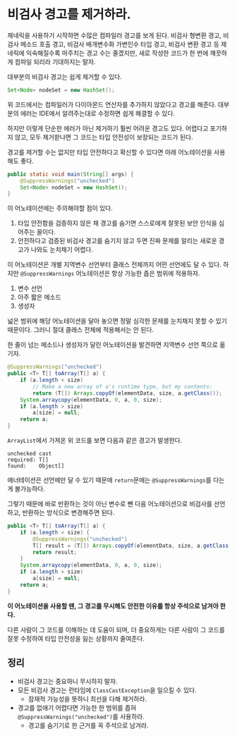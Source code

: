 # 비검사 경고를 제거하라.

제네릭을 사용하기 시작하면 수많은 컴파일러 경고를 보게 된다.
비검사 형변환 경고, 비검사 메소드 호출 경고, 비검사 배개변수화 가변인수 타입 경고, 비검사 변환 경고 등 제네릭에 익숙해질수록 마주치는 경고 수는 줄겠지만, 새로 작성한 코드가 한 번에 꺠끗하게 컴파일 되리라 기대하지는 말자.

대부분의 비검사 경고는 쉽게 제거할 수 있다.

```java
Set<Node> nodeSet = new HashSet();
```

위 코드에서는 컴파일러가 다이아몬드 연산자를 추가하지 않았다고 경고를 해준다.
대부분의 에러는 IDE에서 알려주는대로 수정하면 쉽게 해결할 수 있다.

하지만 이렇게 단순한 에러가 아닌 제거하기 훨씬 어려운 경고도 있다.
어렵다고 포기하지 않고, 모두 제거핟나면 그 코드는 타입 안전성이 보장되는 코드가 된다.

경고를 제거할 수는 없지만 타입 안전하다고 확신할 수 있다면 아래 어노테이션을 사용해도 좋다.

```java
public static void main(String[] args) {
    @SuppressWarnings("unchecked")
    Set<Node> nodeSet = new HashSet();
}
```

이 어노테이션에는 주의해야할 점이 있다.

1. 타입 안전함을 검증하지 않은 채 경고를 숨기면 스스로에게 잘못된 보안 인식을 심어주는 꼴이다.
2. 안전하다고 검증된 비검사 경고를 숨기지 않고 두면 진짜 문제를 알리는 새로운 경고가 나와도 눈치채기 어렵다.

이 어노테이션은 개별 지역변수 선언부터 클래스 전체까지 어떤 선언에도 달 수 있다.
하지만 `@SuppressWarnings` 어노테이션은 항상 가능한 좁은 범위에 적용하자.

1. 변수 선언
2. 아주 짧은 메소드
3. 생성자

넓은 범위에 해당 어노테이션을 달아 놓으면 정말 심각한 문제를 눈치채지 못할 수 있기 때문이다.
그러니 절대 클래스 전체에 적용해서는 안 된다.

한 줄이 넘는 메소드나 생성자가 달린 어노테이션을 발견하면 지역변수 선언 쪽으로 옮기자.

```java
@SuppressWarnings("unchecked")
public <T> T[] toArray(T[] a) {
    if (a.length < size)
        // Make a new array of a's runtime type, but my contents:
        return (T[]) Arrays.copyOf(elementData, size, a.getClass());
    System.arraycopy(elementData, 0, a, 0, size);
    if (a.length > size)
        a[size] = null;
    return a;
}
```

`ArrayList`에서 가져온 위 코드를 보면 다음과 같은 경고가 발생한다.

```
unchecked cast
required: T[]
found:    Object[]
```

애너테이션은 선언에만 달 수 있기 때문에 `return`문에는 `@SuppressWarnings`를 다는게 불가능하다.

그렇기 때문에 바로 반환하는 것이 아닌 변수로 뺀 다음 어노테이션으로 비검사를 선언하고, 반환하는 방식으로 변경해주면 된다.

```java
public <T> T[] toArray(T[] a) {
    if (a.length < size) {
        @SuppressWarnings("unchecked")
        T[] result = (T[]) Arrays.copyOf(elementData, size, a.getClass());
        return result;
    }
    System.arraycopy(elementData, 0, a, 0, size);
    if (a.length > size)
        a[size] = null;
    return a;
}
```

**이 어노테이션을 사용할 땐, 그 경고를 무시해도 안전한 이유를 항상 주석으로 남겨야 한다.**

다른 사람이 그 코드를 이해하는 데 도움이 되며, 더 중요하게는 다른 사람이 그 코드를 잘못 수정하여 타입 안전성을 잃는 상황까지 줄여준다.

## 정리

- 비검사 경고는 중요하니 무시하지 말자.
- 모든 비검사 경고는 런타임에 `ClassCastException`을 일으킬 수 있다.
  - 잠재적 가능성을 뜻하니 최선을 다해 제거하라.
- 경고를 없애기 어렵다면 가능한 한 범위를 좁혀 `@SuppressWarnings("unchecked")`를 사용하라.
  - 경고를 숨기기로 한 근거를 꼭 주석으로 남겨라.
